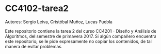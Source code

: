 # CC4102-tarea2
Autores:
Sergio Leiva,
Cristóbal Muñoz,
Lucas Puebla

Este repositorio contiene la tarea 2 del curso CC4201 - Diseño y Análisis de Algoritmos, del semestre de primavera 2017. Si algún compañero encuentra este repositorio, se le pide expresamente no copiar los contenidos, de tal manera de evitar problemas.
